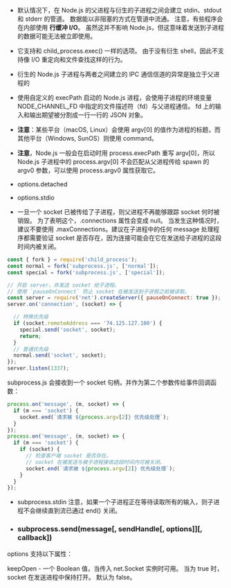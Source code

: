 * 默认情况下，在 Node.js 的父进程与衍生的子进程之间会建立 stdin、stdout 和 stderr 的管道。 数据能以非阻塞的方式在管道中流通。 注意，有些程序会在内部使用 **行缓冲 I/O**。 虽然这并不影响 Node.js，但这意味着发送到子进程的数据可能无法被立即使用。
* 它支持和 child_process.exec() 一样的选项。 由于没有衍生 shell，因此不支持像 I/O 重定向和文件查找这样的行为。
* 衍生的 Node.js 子进程与两者之间建立的 IPC 通信信道的异常是独立于父进程的
* 使用自定义的 execPath 启动的 Node.js 进程，会使用子进程的环境变量 NODE_CHANNEL_FD 中指定的文件描述符（fd）与父进程通信。 fd 上的输入和输出期望被分割成一行一行的 JSON 对象。
* **注意**：某些平台（macOS, Linux）会使用 argv[0] 的值作为进程的标题，而其他平台（Windows, SunOS）则使用 command。

* **注意**，Node.js 一般会在启动时用 process.execPath 重写 argv[0]，所以 Node.js 子进程中的 process.argv[0] 不会匹配从父进程传给 spawn 的 argv0 参数，可以使用 process.argv0 属性获取它。
* options.detached
* options.stdio
* 一旦一个 socket 已被传给了子进程，则父进程不再能够跟踪 socket 何时被销毁。 为了表明这个，.connections 属性会变成 null。 当发生这种情况时，建议不要使用 .maxConnections。建议在子进程中的任何 message 处理程序都需要验证 socket 是否存在，因为连接可能会在它在发送给子进程的这段时间内被关闭。

```js
const { fork } = require('child_process');
const normal = fork('subprocess.js', ['normal']);
const special = fork('subprocess.js', ['special']);

// 开启 server，并发送 socket 给子进程。
// 使用 `pauseOnConnect` 防止 socket 在被发送到子进程之前被读取。
const server = require('net').createServer({ pauseOnConnect: true });
server.on('connection', (socket) => {

  // 特殊优先级
  if (socket.remoteAddress === '74.125.127.100') {
    special.send('socket', socket);
    return;
  }
  // 普通优先级
  normal.send('socket', socket);
});
server.listen(1337);
```
subprocess.js 会接收到一个 socket 句柄，并作为第二个参数传给事件回调函数：

```js
process.on('message', (m, socket) => {
  if (m === 'socket') {
    socket.end(`请求被 ${process.argv[2]} 优先级处理`);
  }
});
process.on('message', (m, socket) => {
  if (m === 'socket') {
    if (socket) {
      // 检查客户端 socket 是否存在。
      // socket 在被发送与被子进程接收这段时间内可被关闭。
      socket.end(`请求被 ${process.argv[2]} 优先级处理`);
    }
  }
});
```
* subprocess.stdin 注意，如果一个子进程正在等待读取所有的输入，则子进程不会继续直到流已通过 end() 关闭。
* ### **subprocess.send(message[, sendHandle[, options]][, callback])**
options 支持以下属性：

keepOpen - 一个 Boolean 值，当传入 net.Socket 实例时可用。 当为 true 时，socket 在发送进程中保持打开。 默认为 false。
